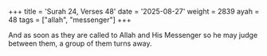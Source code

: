 +++
title = 'Surah 24, Verses 48'
date = '2025-08-27'
weight = 2839
ayah = 48
tags = ["allah", "messenger"]
+++

And as soon as they are called to Allah and His Messenger so he may judge between them, a group of them turns away.